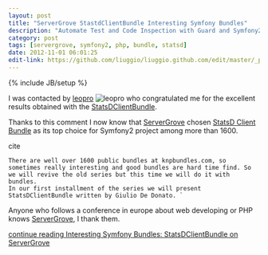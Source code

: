 ```yaml
---
layout: post
title: "ServerGrove StastdClientBundle Interesting Symfony Bundles"
description: "Automate Test and Code Inspection with Guard and Symfony2"
category: post
tags: [servergrove, symfony2, php, bundle, statsd]
date: 2012-11-01 06:01:25
edit-link: https://github.com/liuggio/liuggio.github.com/edit/master/_posts/2013-01-03-servergrove-stastdclientbundle-interesting-symfony-bundles.md
---
```

{% include JB/setup %}

I was contacted by [leopro](https://twitter.com/_leopro_) ![_leopro_](https://en.gravatar.com/avatar/26d90e88b1eb694cc1276b9ab8d7630f?s=30)
who congratulated me for the excellent results obtained with the [StatsDClientBundle](https://github.com/liuggio/StatsDClientBundle).

Thanks to this comment I now know that [ServerGrove](http://blog.servergrove.com/2012/10/09/interesting-symfony-bundles-statsdclientbundle/) chosen [StatsD Client Bundle](https://github.com/liuggio/StatsDClientBundle) as its top choice for Symfony2 project among more than 1600.

cite

    There are well over 1600 public bundles at knpbundles.com, so sometimes really interesting and good bundles are hard time find. So we will revive the old series but this time we will do it with bundles.
    In our first installment of the series we will present StatsDClientBundle written by Giulio De Donato. `

Anyone who follows a conference in europe about web developing or PHP knows [ServerGrove](http://blog.servergrove.com/2012/10/09/interesting-symfony-bundles-statsdclientbundle/), I thank them.

[continue reading Interesting Symfony Bundles: StatsDClientBundle on ServerGrove](http://blog.servergrove.com/2012/10/09/interesting-symfony-bundles-statsdclientbundle/)

